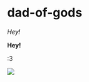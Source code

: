 # dad-of-gods

*Hey!*

**Hey!**

:3

![](https://timgsa.baidu.com/timg?image&quality=80&size=b9999_10000&sec=1498459950396&di=6c21bf3d4e89b6717c1ac553d8238d33&imgtype=0&src=http%3A%2F%2Fi0.hdslb.com%2Fbfs%2Farchive%2F38ceb86fbfaec87b9e8e6acc83b2e6ad1dadb6f1.jpg)
